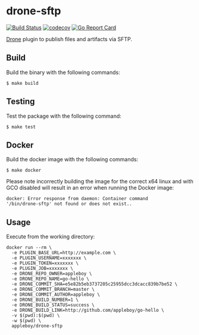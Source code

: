 # drone-sftp

[![Build Status](https://travis-ci.org/appleboy/drone-sftp.svg?branch=master)](https://travis-ci.org/appleboy/drone-sftp) [![codecov](https://codecov.io/gh/appleboy/drone-sftp/branch/master/graph/badge.svg)](https://codecov.io/gh/appleboy/drone-sftp) [![Go Report Card](https://goreportcard.com/badge/github.com/appleboy/drone-sftp)](https://goreportcard.com/report/github.com/appleboy/drone-sftp)

[Drone](https://github.com/drone/drone) plugin to publish files and artifacts via SFTP. 

## Build

Build the binary with the following commands:

```
$ make build
```

## Testing

Test the package with the following command:

```
$ make test
```

## Docker

Build the docker image with the following commands:

```
$ make docker
```

Please note incorrectly building the image for the correct x64 linux and with
GCO disabled will result in an error when running the Docker image:

```
docker: Error response from daemon: Container command
'/bin/drone-sftp' not found or does not exist..
```

## Usage

Execute from the working directory:

```
docker run --rm \
  -e PLUGIN_BASE_URL=http://example.com \
  -e PLUGIN_USERNAME=xxxxxxx \
  -e PLUGIN_TOKEN=xxxxxxx \
  -e PLUGIN_JOB=xxxxxxx \
  -e DRONE_REPO_OWNER=appleboy \
  -e DRONE_REPO_NAME=go-hello \
  -e DRONE_COMMIT_SHA=e5e82b5eb3737205c25955dcc3dcacc839b7be52 \
  -e DRONE_COMMIT_BRANCH=master \
  -e DRONE_COMMIT_AUTHOR=appleboy \
  -e DRONE_BUILD_NUMBER=1 \
  -e DRONE_BUILD_STATUS=success \
  -e DRONE_BUILD_LINK=http://github.com/appleboy/go-hello \
  -v $(pwd):$(pwd) \
  -w $(pwd) \
  appleboy/drone-sftp
```
